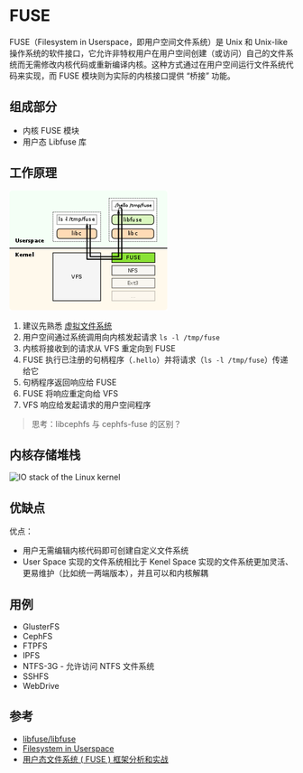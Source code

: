 # FUSE

FUSE（Filesystem in Userspace，即用户空间文件系统）是 Unix 和 Unix-like 操作系统的软件接口，它允许非特权用户在用户空间创建（或访问）自己的文件系统而无需修改内核代码或重新编译内核。这种方式通过在用户空间运行文件系统代码来实现，而 FUSE 模块则为实际的内核接口提供 “桥接” 功能。

## 组成部分

* 内核 FUSE 模块
* 用户态 Libfuse 库

## 工作原理

![FUSE](.images/FUSE.png)

1. 建议先熟悉 [虚拟文件系统](VFS.md)
2. 用户空间通过系统调用向内核发起请求 `ls -l /tmp/fuse`
3. 内核将接收到的请求从 VFS 重定向到 FUSE
4. FUSE 执行已注册的句柄程序（`.hello`）并将请求（`ls -l /tmp/fuse`）传递给它
5. 句柄程序返回响应给 FUSE
6. FUSE 将响应重定向给 VFS
7. VFS 响应给发起请求的用户空间程序

> 思考：libcephfs 与 cephfs-fuse 的区别？

## 内核存储堆栈

![IO stack of the Linux kernel](https://upload.wikimedia.org/wikipedia/commons/3/30/IO_stack_of_the_Linux_kernel.svg)

## 优缺点

优点：

* 用户无需编辑内核代码即可创建自定义文件系统
* User Space 实现的文件系统相比于 Kenel Space 实现的文件系统更加灵活、更易维护（比如统一两端版本），并且可以和内核解耦

## 用例

* GlusterFS
* CephFS
* FTPFS
* IPFS
* NTFS-3G - 允许访问 NTFS 文件系统
* SSHFS
* WebDrive

## 参考

* [libfuse/libfuse](https://github.com/libfuse/libfuse)
* [Filesystem in Userspace](https://en.wikipedia.org/wiki/Filesystem_in_Userspace)
* [用户态文件系统 ( FUSE ) 框架分析和实战](https://cloud.tencent.com/developer/article/1006138)